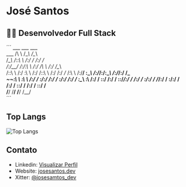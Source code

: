 # José Santos
## 👨‍💻 Desenvolvedor Full Stack
´´´
                 ___           ___           ___     
    ___         /\  \         /\__\         /\__\    
   /\__\       /::\  \       /:/ _/_       /:/ _/_   
  /:/__/      /:/\:\  \     /:/ /\  \     /:/ /\__\  
 /::\  \     /:/  \:\  \   /:/ /::\  \   /:/ /:/ _/_ 
 \/\:\  \   /:/__/ \:\__\ /:/_/:/\:\__\ /:/_/:/ /\__\
  ~~\:\  \  \:\  \ /:/  / \:\/:/ /:/  / \:\/:/ /:/  /
     \:\__\  \:\  /:/  /   \::/ /:/  /   \::/_/:/  / 
     /:/  /   \:\/:/  /     \/_/:/  /     \:\/:/  /  
    /:/  /     \::/  /        /:/  /       \::/  /   
    \/__/       \/__/         \/__/         \/__/    
´´´
## Top Langs
![Top Langs](https://github-readme-stats.vercel.app/api/top-langs/?username=josesantosdev&theme=dark&hide_progress=true&hide=html,css)


## Contato
- Linkedin: [Visualizar Perfil](https://www.linkedin.com/in/josesantosdev/)
- Website: [josesantos.dev](https://www.josesantos.dev/)
- Xitter: [@josesamtos_dev](https://twitter.com/josesantos_dev)

